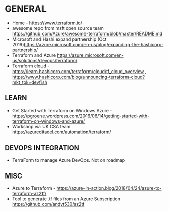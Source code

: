 # GENERAL

* Home - <https://www.terraform.io/>
* awesome repo from msft open source team <https://github.com/Azure/awesome-terraform/blob/master/README.md>
* Microsoft and Hashi expand partnership (Oct 2019)<https://azure.microsoft.com/en-us/blog/expanding-the-hashicorp-partnership/>
* Terraform and Azure <https://azure.microsoft.com/en-us/solutions/devops/terraform/>
* Terraform cloud - https://learn.hashicorp.com/terraform/cloud/tf_cloud_overview , https://www.hashicorp.com/blog/announcing-terraform-cloud?mkt_tok=devfish

## LEARN

* Get Started with Terraform on Windows Azure - <https://pgroene.wordpress.com/2016/06/14/getting-started-with-terraform-on-windows-and-azure/>
* Workshop via UK CSA team <https://azurecitadel.com/automation/terraform/>

## DEVOPS INTEGRATION

* TerraForm to manage Azure DevOps.  Not on roadmap

## MISC

* Azure to Terraform - <https://azure-in-action.blog/2018/04/24/azure-to-terraform-az2tf/>
* Tool to generate .tf files from an Azure Subscription <https://github.com/andyt530/az2tf>
